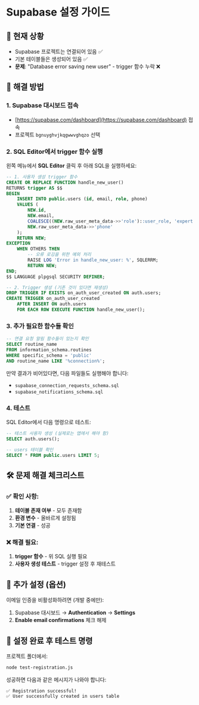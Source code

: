 # Supabase 설정 가이드

## 🚨 현재 상황
- Supabase 프로젝트는 연결되어 있음 ✅
- 기본 테이블들은 생성되어 있음 ✅
- **문제**: "Database error saving new user" - trigger 함수 누락 ❌

## 🔧 해결 방법

### 1. Supabase 대시보드 접속
- [https://supabase.com/dashboard](https://supabase.com/dashboard) 접속
- 프로젝트 `bgnuyghvjkqgwwvghqzo` 선택

### 2. SQL Editor에서 trigger 함수 실행

왼쪽 메뉴에서 **SQL Editor** 클릭 후 아래 SQL을 실행하세요:

```sql
-- 1. 사용자 생성 trigger 함수
CREATE OR REPLACE FUNCTION handle_new_user()
RETURNS trigger AS $$
BEGIN
    INSERT INTO public.users (id, email, role, phone)
    VALUES (
        NEW.id,
        NEW.email,
        COALESCE((NEW.raw_user_meta_data->>'role')::user_role, 'expert'),
        NEW.raw_user_meta_data->>'phone'
    );
    RETURN NEW;
EXCEPTION
    WHEN OTHERS THEN
        -- 오류 로깅을 위한 예외 처리
        RAISE LOG 'Error in handle_new_user: %', SQLERRM;
        RETURN NEW;
END;
$$ LANGUAGE plpgsql SECURITY DEFINER;

-- 2. Trigger 생성 (기존 것이 있다면 재생성)
DROP TRIGGER IF EXISTS on_auth_user_created ON auth.users;
CREATE TRIGGER on_auth_user_created
    AFTER INSERT ON auth.users
    FOR EACH ROW EXECUTE FUNCTION handle_new_user();
```

### 3. 추가 필요한 함수들 확인

```sql
-- 연결 요청 알림 함수들이 있는지 확인
SELECT routine_name 
FROM information_schema.routines 
WHERE specific_schema = 'public' 
AND routine_name LIKE '%connection%';
```

만약 결과가 비어있다면, 다음 파일들도 실행해야 합니다:
- `supabase_connection_requests_schema.sql`
- `supabase_notifications_schema.sql`

### 4. 테스트

SQL Editor에서 다음 명령으로 테스트:

```sql
-- 테스트 사용자 생성 (실제로는 앱에서 해야 함)
SELECT auth.users();

-- users 테이블 확인
SELECT * FROM public.users LIMIT 5;
```

## 🛠️ 문제 해결 체크리스트

### ✅ 확인 사항:
1. **테이블 존재 여부** - 모두 존재함
2. **환경 변수** - 올바르게 설정됨
3. **기본 연결** - 성공

### ❌ 해결 필요:
1. **trigger 함수** - 위 SQL 실행 필요
2. **사용자 생성 테스트** - trigger 설정 후 재테스트

## 📝 추가 설정 (옵션)

이메일 인증을 비활성화하려면 (개발 중에만):

1. Supabase 대시보드 → **Authentication** → **Settings**
2. **Enable email confirmations** 체크 해제

## 🧪 설정 완료 후 테스트 명령

프로젝트 폴더에서:
```bash
node test-registration.js
```

성공하면 다음과 같은 메시지가 나와야 합니다:
```
✅ Registration successful!
✅ User successfully created in users table
```